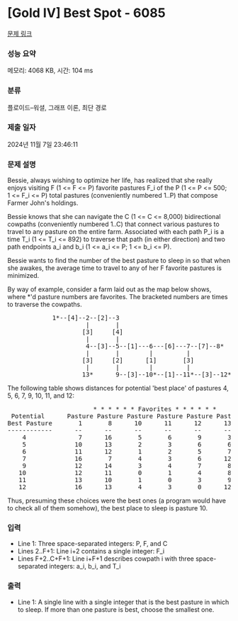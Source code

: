 # [Gold IV] Best Spot - 6085 

[문제 링크](https://www.acmicpc.net/problem/6085) 

### 성능 요약

메모리: 4068 KB, 시간: 104 ms

### 분류

플로이드–워셜, 그래프 이론, 최단 경로

### 제출 일자

2024년 11월 7일 23:46:11

### 문제 설명

<p>Bessie, always wishing to optimize her life, has realized that she really enjoys visiting F (1 <= F <= P) favorite pastures F_i of the P (1 <= P <= 500; 1 <= F_i <= P) total pastures (conveniently numbered 1..P) that compose Farmer John's holdings.</p>

<p>Bessie knows that she can navigate the C (1 <= C <= 8,000) bidirectional cowpaths (conveniently numbered 1..C) that connect various pastures to travel to any pasture on the entire farm. Associated with each path P_i is a time T_i (1 <= T_i <= 892) to traverse that path (in either direction) and two path endpoints a_i and b_i (1 <= a_i <= P; 1 <= b_i <= P).</p>

<p>Bessie wants to find the number of the best pasture to sleep in so that when she awakes, the average time to travel to any of her F favorite pastures is minimized.</p>

<p>By way of example, consider a farm laid out as the map below shows, where *'d pasture numbers are favorites. The bracketed numbers are times to traverse the cowpaths.</p>

<pre>            1*--[4]--2--[2]--3
                     |       |
                    [3]     [4]
                     |       |
                     4--[3]--5--[1]---6---[6]---7--[7]--8*
                     |       |        |         |
                    [3]     [2]      [1]       [3]
                     |       |        |         |
                    13*      9--[3]--10*--[1]--11*--[3]--12*
</pre>

<p>The following table shows distances for potential 'best place' of pastures 4, 5, 6, 7, 9, 10, 11, and 12:</p>

<pre>                       * * * * * * Favorites * * * * * *
 Potential      Pasture Pasture Pasture Pasture Pasture Pasture     Average
Best Pasture       1       8      10      11      12      13        Distance
------------      --      --      --      --      --      --      -----------
    4              7      16       5       6       9       3      46/6 = 7.67
    5             10      13       2       3       6       6      40/6 = 6.67
    6             11      12       1       2       5       7      38/6 = 6.33
    7             16       7       4       3       6      12      48/6 = 8.00
    9             12      14       3       4       7       8      48/6 = 8.00
   10             12      11       0       1       4       8      36/6 = 6.00 ** BEST
   11             13      10       1       0       3       9      36/6 = 6.00
   12             16      13       4       3       0      12      48/6 = 8.00
</pre>

<p>Thus, presuming these choices were the best ones (a program would have to check all of them somehow), the best place to sleep is pasture 10.</p>

### 입력 

 <ul>
	<li>Line 1: Three space-separated integers: P, F, and C</li>
	<li>Lines 2..F+1: Line i+2 contains a single integer: F_i</li>
	<li>Lines F+2..C+F+1: Line i+F+1 describes cowpath i with three space-separated integers: a_i, b_i, and T_i</li>
</ul>

### 출력 

 <ul>
	<li>Line 1: A single line with a single integer that is the best pasture in which to sleep. If more than one pasture is best, choose the smallest one.</li>
</ul>


